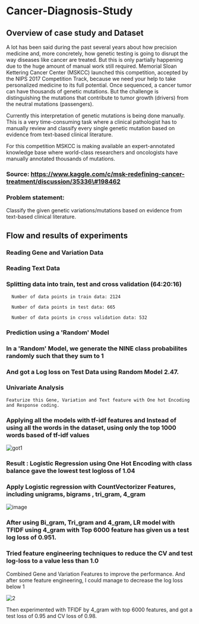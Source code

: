 # Cancer-Diagnosis-Study

## Overview of case study and Dataset

A lot has been said during the past several years about how precision medicine and, more concretely, how genetic testing is going to disrupt the way diseases like cancer are treated. But this is only partially happening due to the huge amount of manual work still required. Memorial Sloan Kettering Cancer Center (MSKCC) launched this competition, accepted by the NIPS 2017 Competition Track, because we need your help to take personalized medicine to its full potential. Once sequenced, a cancer tumor can have thousands of genetic mutations. But the challenge is distinguishing the mutations that contribute to tumor growth (drivers) from the neutral mutations (passengers).

Currently this interpretation of genetic mutations is being done manually. This is a very time-consuming task where a clinical pathologist has to manually review and classify every single genetic mutation based on evidence from text-based clinical literature.

For this competition MSKCC is making available an expert-annotated knowledge base where world-class researchers and oncologists have manually annotated thousands of mutations.

### Source: https://www.kaggle.com/c/msk-redefining-cancer-treatment/discussion/35336\#198462

### Problem statement:

Classify the given genetic variations/mutations based on evidence from text-based clinical literature.

## Flow and results of experiments

### Reading Gene and Variation Data

### Reading Text Data

### Splitting data into train, test and cross validation (64:20:16)

```
  Number of data points in train data: 2124

  Number of data points in test data: 665
  
  Number of data points in cross validation data: 532
```

### Prediction using a 'Random' Model

### In a 'Random' Model, we generate the NINE class probabilites randomly such that they sum to 1

### And got a Log loss on Test Data using Random Model 2.47.

### Univariate Analysis

```
Featurize this Gene, Variation and Text feature with One hot Encoding and Response coding.
```

### Applying all the models with tf-idf features and Instead of using all the words in the dataset, using only the top 1000 words based of tf-idf values

![got1](https://user-images.githubusercontent.com/40149802/61819427-ac316800-ae70-11e9-8bd5-f8eaff7eb5e1.PNG)

### Result : Logistic Regression using One Hot Encoding with class balance gave the lowest test logloss of 1.04

### Apply Logistic regression with CountVectorizer Features, including unigrams, bigrams , tri_gram, 4_gram

![image](https://user-images.githubusercontent.com/40149802/61819588-f581b780-ae70-11e9-922e-162d12b28ebe.png)

### After using Bi_gram, Tri_gram and 4_gram, LR model with TFIDF using 4_gram with Top 6000 feature has given us a test log loss of 0.951.

### Tried feature engineering techniques to reduce the CV and test log-loss to a value less than 1.0

Combined Gene and Variation Features to improve the performance. And after some feature engineering, I could manage to decrease the log loss below 1

![2](https://user-images.githubusercontent.com/40149802/61819349-7db38d00-ae70-11e9-92db-9c8cfb6d4986.PNG)

Then experimented with TFIDF by 4_gram with top 6000 features, and got a test loss of 0.95 and CV loss of 0.98.
